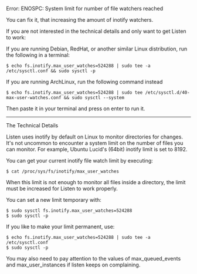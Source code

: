 Error: ENOSPC: System limit for number of file watchers reached

You can fix it, that increasing the amount of inotify watchers.

If you are not interested in the technical details and only want to get Listen to work:

If you are running Debian, RedHat, or another similar Linux distribution, run the following in a terminal:

	$ echo fs.inotify.max_user_watches=524288 | sudo tee -a /etc/sysctl.conf && sudo sysctl -p

If you are running ArchLinux, run the following command instead

	$ echo fs.inotify.max_user_watches=524288 | sudo tee /etc/sysctl.d/40-max-user-watches.conf && sudo sysctl --system

Then paste it in your terminal and press on enter to run it.

--------------------------------------------------------

The Technical Details

Listen uses inotify by default on Linux to monitor directories for changes. It's not uncommon to encounter a system limit on the number of files you can monitor. For example, Ubuntu Lucid's (64bit) inotify limit is set to 8192.

You can get your current inotify file watch limit by executing:

	$ cat /proc/sys/fs/inotify/max_user_watches

When this limit is not enough to monitor all files inside a directory, the limit must be increased for Listen to work properly.

You can set a new limit temporary with:

	$ sudo sysctl fs.inotify.max_user_watches=524288
	$ sudo sysctl -p

If you like to make your limit permanent, use:

	$ echo fs.inotify.max_user_watches=524288 | sudo tee -a /etc/sysctl.conf
	$ sudo sysctl -p

You may also need to pay attention to the values of max_queued_events and max_user_instances if listen keeps on complaining.
